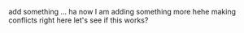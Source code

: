 add something ... ha now I am adding something more
hehe making conflicts right here
let's see if this works?
